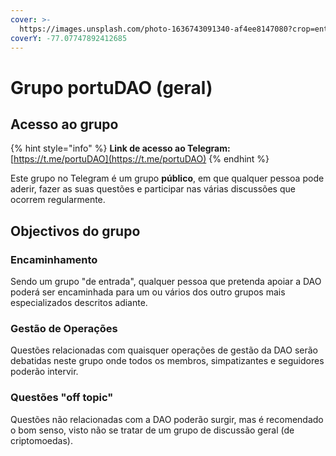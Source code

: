 ```yaml
---
cover: >-
  https://images.unsplash.com/photo-1636743091340-af4ee8147080?crop=entropy&cs=srgb&fm=jpg&ixid=MnwxOTcwMjR8MHwxfHNlYXJjaHw2fHx0ZWxlZ3JhbXxlbnwwfHx8fDE2NDUxMTA2Njc&ixlib=rb-1.2.1&q=85
coverY: -77.07747892412685
---
```


# Grupo portuDAO (geral)

## Acesso ao grupo

{% hint style="info" %}
**Link de acesso ao Telegram:** [https://t.me/portuDAO](https://t.me/portuDAO)
{% endhint %}

Este grupo no Telegram é um grupo **público**, em que qualquer pessoa pode aderir, fazer as suas questões e participar nas várias discussões que ocorrem regularmente.

## Objectivos do grupo

### Encaminhamento

Sendo um grupo "de entrada", qualquer pessoa que pretenda apoiar a DAO poderá ser encaminhada para um ou vários dos outro grupos mais especializados descritos adiante.

### Gestão de Operações

Questões relacionadas com quaisquer operações de gestão da DAO serão debatidas neste grupo onde todos os membros, simpatizantes e seguidores poderão intervir.

### Questões "off topic"

Questões não relacionadas com a DAO poderão surgir, mas é recomendado o bom senso, visto não se tratar de um grupo de discussão geral (de criptomoedas).
